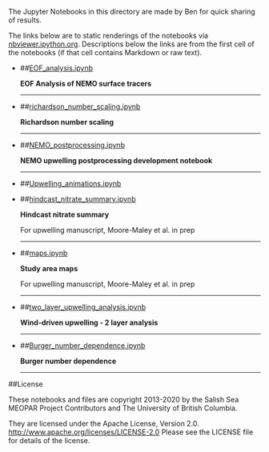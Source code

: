 The Jupyter Notebooks in this directory are made by Ben for
quick sharing of results.

The links below are to static renderings of the notebooks via
[nbviewer.ipython.org](http://nbviewer.ipython.org/).
Descriptions below the links are from the first cell of the notebooks
(if that cell contains Markdown or raw text).

* ##[EOF_analysis.ipynb](http://nbviewer.ipython.org/urls/bitbucket.org/salishsea/analysis-ben/raw/tip/notebooks/SOG_upwelling_paperfigs/EOF_analysis.ipynb)  
    
    **EOF Analysis of NEMO surface tracers**  
      
    ***  

* ##[richardson_number_scaling.ipynb](http://nbviewer.ipython.org/urls/bitbucket.org/salishsea/analysis-ben/raw/tip/notebooks/SOG_upwelling_paperfigs/richardson_number_scaling.ipynb)  
    
    **Richardson number scaling**  
      
    ***  

* ##[NEMO_postprocessing.ipynb](http://nbviewer.ipython.org/urls/bitbucket.org/salishsea/analysis-ben/raw/tip/notebooks/SOG_upwelling_paperfigs/NEMO_postprocessing.ipynb)  
    
    **NEMO upwelling postprocessing development notebook**  
      
    ***  

* ##[Upwelling_animations.ipynb](http://nbviewer.ipython.org/urls/bitbucket.org/salishsea/analysis-ben/raw/tip/notebooks/SOG_upwelling_paperfigs/Upwelling_animations.ipynb)  
    
* ##[hindcast_nitrate_summary.ipynb](http://nbviewer.ipython.org/urls/bitbucket.org/salishsea/analysis-ben/raw/tip/notebooks/SOG_upwelling_paperfigs/hindcast_nitrate_summary.ipynb)  
    
    **Hindcast nitrate summary**  
      
    For upwelling manuscript, Moore-Maley et al. in prep  
      
    ***  

* ##[maps.ipynb](http://nbviewer.ipython.org/urls/bitbucket.org/salishsea/analysis-ben/raw/tip/notebooks/SOG_upwelling_paperfigs/maps.ipynb)  
    
    **Study area maps**  
      
    For upwelling manuscript, Moore-Maley et al. in prep  
      
    ***  

* ##[two_layer_upwelling_analysis.ipynb](http://nbviewer.ipython.org/urls/bitbucket.org/salishsea/analysis-ben/raw/tip/notebooks/SOG_upwelling_paperfigs/two_layer_upwelling_analysis.ipynb)  
    
    **Wind-driven upwelling - 2 layer analysis**  
      
    ***  

* ##[Burger_number_dependence.ipynb](http://nbviewer.ipython.org/urls/bitbucket.org/salishsea/analysis-ben/raw/tip/notebooks/SOG_upwelling_paperfigs/Burger_number_dependence.ipynb)  
    
    **Burger number dependence**  
      
    ***  


##License

These notebooks and files are copyright 2013-2020
by the Salish Sea MEOPAR Project Contributors
and The University of British Columbia.

They are licensed under the Apache License, Version 2.0.
http://www.apache.org/licenses/LICENSE-2.0
Please see the LICENSE file for details of the license.
